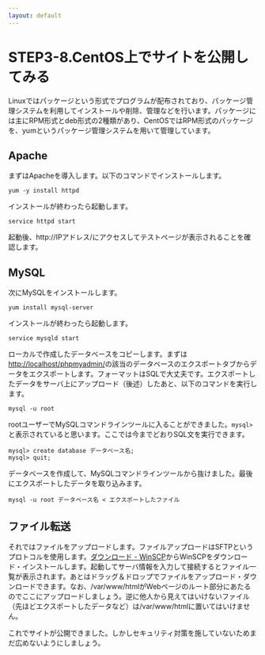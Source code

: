 ```yaml
---
layout: default
---
```

# STEP3-8.CentOS上でサイトを公開してみる

Linuxではパッケージという形式でプログラムが配布されており、パッケージ管理システムを利用してインストールや削除、管理などを行います。パッケージには主にRPM形式とdeb形式の2種類があり、CentOSではRPM形式のパッケージを、yumというパッケージ管理システムを用いて管理しています。

## Apache

まずはApacheを導入します。以下のコマンドでインストールします。

    yum -y install httpd

インストールが終わったら起動します。

    service httpd start

起動後、http://IPアドレス/にアクセスしてテストページが表示されることを確認します。

## MySQL

次にMySQLをインストールします。

    yum install mysql-server

インストールが終わったら起動します。

    service mysqld start

ローカルで作成したデータベースをコピーします。まずは[http://localhost/phpmyadmin/](http://localhost/phpmyadmin/)の該当のデータベースのエクスポートタブからデータをエクスポートします。フォーマットはSQLで大丈夫です。エクスポートしたデータをサーバ上にアップロード（後述）したあと、以下のコマンドを実行します。

    mysql -u root

rootユーザーでMySQLコマンドラインツールに入ることができました。`mysql>`と表示されていると思います。ここでは今までどおりSQL文を実行できます。

    mysql> create database データベース名;
    mysql> quit;

データベースを作成して、MySQLコマンドラインツールから抜けました。最後にエクスポートしたデータを取り込みます。

    mysql -u root データベース名 < エクスポートしたファイル

## ファイル転送

それではファイルをアップロードします。ファイルアップロードはSFTPというプロトコルを使用します。[ダウンロード - WinSCP](http://sourceforge.jp/projects/winscp/releases/)からWinSCPをダウンロード・インストールします。起動してサーバ情報を入力して接続するとファイル一覧が表示されます。あとはドラッグ＆ドロップでファイルをアップロード・ダウンロードできます。なお、/var/www/htmlがWebページのルート部分にあたるのでここにアップロードしましょう。逆に他人から見えてはいけないファイル（先ほどエクスポートしたデータなど）は/var/www/htmlに置いてはいけません。

これでサイトが公開できました。しかしセキュリティ対策を施していないためまだ広めないようにしましょう。